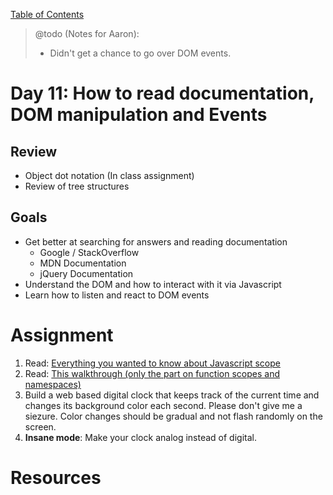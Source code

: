 [Table of Contents](/README.md)
> @todo (Notes for Aaron):
> - Didn't get a chance to go over DOM events.

# Day 11: How to read documentation, DOM manipulation and Events

## Review
- Object dot notation (In class assignment)
- Review of tree structures

## Goals
- Get better at searching for answers and reading documentation
	- Google / StackOverflow
	- MDN Documentation
	- jQuery Documentation
- Understand the DOM and how to interact with it via Javascript
- Learn how to listen and react to DOM events
	

# Assignment
1. Read: [Everything you wanted to know about Javascript scope](http://toddmotto.com/everything-you-wanted-to-know-about-javascript-scope/)
1. Read: [This walkthrough (only the part on function scopes and namespaces)](http://bonsaiden.github.io/JavaScript-Garden/#function.scopes)
1. Build a web based digital clock that keeps track of the current time and changes its background color each second. Please don't give me a siezure. Color changes should be gradual and not flash randomly on the screen.
1. **Insane mode**: Make your clock analog instead of digital.

# Resources
